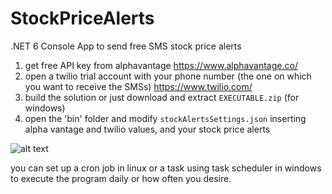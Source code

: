 # StockPriceAlerts
.NET 6 Console App to send free SMS stock price alerts

1) get free API key from alphavantage https://www.alphavantage.co/
2) open a twilio trial account with your phone number (the one on which you want to receive the SMSs) https://www.twilio.com/
3) build the solution or just download and extract `EXECUTABLE.zip` (for windows)
4) open the 'bin' folder and modify `stockAlertsSettings.json` inserting alpha vantage and twilio values, and your stock price alerts

![alt text](https://maciti.github.io/assets/StockPriceAlerts/settings.png)

you can set up a cron job in linux or a task using task scheduler in windows to execute the program daily or how often you desire.







